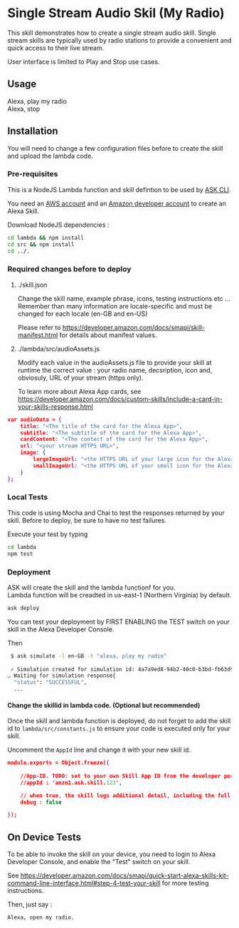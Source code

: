 # Single Stream Audio Skil (My Radio)

This skill demonstrates how to create a single stream audio skill.  Single stream skills are typically used by radio stations to provide a convenient and quick access to their live stream.  

User interface is limited to Play and Stop use cases.

## Usage 

Alexa, play my radio  
Alexa, stop

## Installation

You will need to change a few configuration files before to create the skill and upload the lambda code.

### Pre-requisites

This is a NodeJS Lambda function and skill defintion to be used by [ASK CLI](https://developer.amazon.com/docs/smapi/quick-start-alexa-skills-kit-command-line-interface.html).

You need an [AWS account](https://aws.amazon.com) and an [Amazon developer account](https://developer.amazon.com) to create an Alexa Skill.

Download NodeJS dependencies :

```bash
cd lambda && npm install
cd src && npm install
cd ../.
```

### Required changes before to deploy 

1. ./skill.json

   Change the skill name, example phrase, icons, testing instructions etc ...  
   Remember than many information are locale-specific and must be changed for each locale (en-GB and en-US)

   Please refer to https://developer.amazon.com/docs/smapi/skill-manifest.html for details about manifest values.

2. ./lambda/src/audioAssets.js 

   Modify each value in the audioAssets.js file to provide your skill at runtime the correct value : your radio name, decsription, icon and, obviosuly, URL of your stream (https only).

   To learn more about Alexa App cards, see https://developer.amazon.com/docs/custom-skills/include-a-card-in-your-skills-response.html

```json
var audioData = {
    title: "<The title of the card for the Alexa App>",
    subtitle: "<The subtitle of the card for the Alexa App>",
    cardContent: "<The contect of the card for the Alexa App>",
    url: "<your stream HTTPS URL>",
    image: {
        largeImageUrl: "<the HTTPS URL of your large icon for the Alexa App>",
        smallImageUrl: "<the HTTPS URL of your small icon for the Alexa App>"
    }
};
```

### Local Tests

This code is using Mocha and Chai to test the responses returned by your skill.  Before to deploy, be sure to have no test failures.

Execute your test by typing 

```bash
cd lambda
npm test
```

### Deployment

ASK will create the skill and the lambda functionf for you.  
Lambda function will be creadted in us-east-1 (Northern Virginia) by default.


```bash
ask deploy 
```

You can test your deployment by FIRST ENABLING the TEST switch on your skill in the Alexa Developer Console.

Then

```bash
 $ ask simulate -l en-GB -t "alexa, play my radio"
 
 ✓ Simulation created for simulation id: 4a7a9ed8-94b2-40c0-b3bd-fb63d9887fa7
◡ Waiting for simulation response{
  "status": "SUCCESSFUL",
  ...
 ```

#### Change the skillid in lambda code. (Optional but recommended)

Once the skill and lambda function is deployed, do not forget to add the skill id to ```lambda/src/constants.js``` to ensure your code is executed only for your skill.

Uncomment the ```AppId``` line and change it with your new skill id.

```json
module.exports = Object.freeze({
    
    //App-ID. TODO: set to your own Skill App ID from the developer portal.
    //appId : 'amzn1.ask.skill.123',

    // when true, the skill logs additional detail, including the full request received from Alexa
    debug : false

});
```

## On Device Tests

To be able to invoke the skill on your device, you need to login to Alexa Developer Console, and enable the "Test" switch on your skill.

See https://developer.amazon.com/docs/smapi/quick-start-alexa-skills-kit-command-line-interface.html#step-4-test-your-skill for more testing instructions.

Then, just say :

```text
Alexa, open my radio.
```